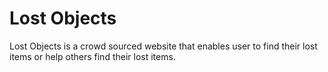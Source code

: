 # Lost Objects

Lost Objects is a crowd sourced website that enables user to find their lost items or help others find their lost items.